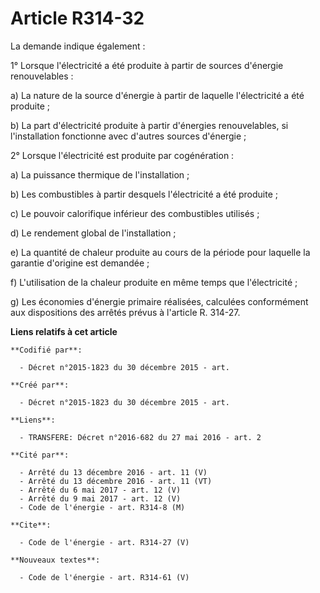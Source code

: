 # Article R314-32

La demande indique également : 

1° Lorsque l'électricité a été produite à partir de sources d'énergie renouvelables : 

a) La nature de la source d'énergie à partir de laquelle l'électricité a été produite ; 

b) La part d'électricité produite à partir d'énergies renouvelables, si l'installation fonctionne avec d'autres sources
d'énergie ; 

2° Lorsque l'électricité est produite par cogénération : 

a) La puissance thermique de l'installation ; 

b) Les combustibles à partir desquels l'électricité a été produite ; 

c) Le pouvoir calorifique inférieur des combustibles utilisés ; 

d) Le rendement global de l'installation ; 

e) La quantité de chaleur produite au cours de la période pour laquelle la garantie d'origine est demandée ; 

f) L'utilisation de la chaleur produite en même temps que l'électricité ; 

g) Les économies d'énergie primaire réalisées, calculées conformément aux dispositions des arrêtés prévus à l'article R.
314-27.

**Liens relatifs à cet article**

	**Codifié par**:

	  - Décret n°2015-1823 du 30 décembre 2015 - art.

	**Créé par**:

	  - Décret n°2015-1823 du 30 décembre 2015 - art.

	**Liens**:

	  - TRANSFERE: Décret n°2016-682 du 27 mai 2016 - art. 2

	**Cité par**:

	  - Arrêté du 13 décembre 2016 - art. 11 (V)
	  - Arrêté du 13 décembre 2016 - art. 11 (VT)
	  - Arrêté du 6 mai 2017 - art. 12 (V)
	  - Arrêté du 9 mai 2017 - art. 12 (V)
	  - Code de l'énergie - art. R314-8 (M)

	**Cite**:

	  - Code de l'énergie - art. R314-27 (V)

	**Nouveaux textes**:

	  - Code de l'énergie - art. R314-61 (V)
